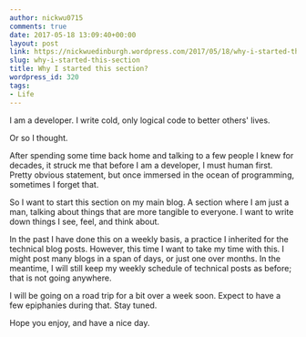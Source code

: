 ```yaml
---
author: nickwu0715
comments: true
date: 2017-05-18 13:09:40+00:00
layout: post
link: https://nickwuedinburgh.wordpress.com/2017/05/18/why-i-started-this-section/
slug: why-i-started-this-section
title: Why I started this section?
wordpress_id: 320
tags:
- Life
---
```


I am a developer. I write cold, only logical code to better others' lives.

Or so I thought.

After spending some time back home and talking to a few people I knew for decades, it struck me that before I am a developer, I must human first. Pretty obvious statement, but once immersed in the ocean of programming, sometimes I forget that.

So I want to start this section on my main blog. A section where I am just a man, talking about things that are more tangible to everyone. I want to write down things I see, feel, and think about.

In the past I have done this on a weekly basis, a practice I inherited for the technical blog posts. However, this time I want to take my time with this. I might post many blogs in a span of days, or just one over months. In the meantime, I will still keep my weekly schedule of technical posts as before; that is not going anywhere.

I will be going on a road trip for a bit over a week soon. Expect to have a few epiphanies during that. Stay tuned.

Hope you enjoy, and have a nice day.
